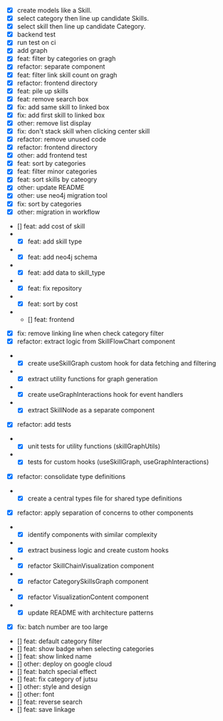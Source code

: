 - [x] create models like a Skill.
- [x] select category then line up candidate Skills.
- [x] select skill then line up candidate Category.
- [x] backend test
- [x] run test on ci
- [x] add graph
- [x] feat: filter by categories on gragh
- [x] refactor: separate component
- [x] feat: filter link skill count on gragh
- [x] refactor: frontend directory
- [x] feat: pile up skills
- [x] feat: remove search box
- [x] fix: add same skill to linked box
- [x] fix: add first skill to linked box
- [x] other: remove list display
- [x] fix: don't stack skill when clicking center skill
- [x] refactor: remove unused code
- [x] refactor: frontend directory
- [x] other: add frontend test
- [x] feat: sort by categories
- [x] feat: filter minor categories
- [x] feat: sort skills by cateogry
- [x] other: update README
- [x] other: use neo4j migration tool
- [x] fix: sort by categories
- [x] other: migration in workflow
- [] feat: add cost of skill
- - [x] feat: add skill type
- - [x] feat: add neo4j schema
- - [x] feat: add data to skill_type
- - [x] feat: fix repository
- - [x] feat: sort by cost
- - [] feat: frontend
- [x] fix: remove linking line when check category filter
- [x] refactor: extract logic from SkillFlowChart component
- - [x] create useSkillGraph custom hook for data fetching and filtering
- - [x] extract utility functions for graph generation
- - [x] create useGraphInteractions hook for event handlers
- - [x] extract SkillNode as a separate component
- [x] refactor: add tests
- - [x] unit tests for utility functions (skillGraphUtils)
- - [x] tests for custom hooks (useSkillGraph, useGraphInteractions)
- [x] refactor: consolidate type definitions
- - [x] create a central types file for shared type definitions
- [x] refactor: apply separation of concerns to other components
- - [x] identify components with similar complexity
- - [x] extract business logic and create custom hooks
- - [x] refactor SkillChainVisualization component
- - [x] refactor CategorySkillsGraph component
- - [x] refactor VisualizationContent component
- - [x] update README with architecture patterns
- [x] fix: batch number are too large
- [] feat: default category filter
- [] feat: show badge when selecting categories
- [] feat: show linked name
- [] other: deploy on google cloud
- [] feat: batch special effect
- [] feat: fix category of jutsu
- [] other: style and design
- [] other: font
- [] feat: reverse search
- [] feat: save linkage